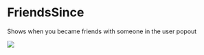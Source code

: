 # FriendsSince

Shows when you became friends with someone in the user popout

![](https://github.com/Rivercord/Rivercord/assets/45497981/bb258188-ab48-4c4d-9858-1e90ba41e926)
